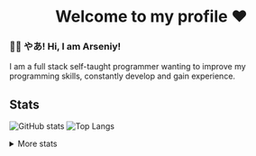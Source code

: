 <h1 align="center">Welcome to my profile ❤️</h1>

### 👋🏻 やあ! Hi, I am Arseniy!

I am a full stack self-taught programmer wanting to improve my programming skills, constantly develop and gain experience.

## Stats

![GitHub stats](https://github-readme-stats.vercel.app/api?username=ArseniyDuck&show_icons=true&theme=nord)
![Top Langs](https://github-readme-stats.vercel.app/api/top-langs/?username=ArseniyDuck&layout=compact&theme=nord)

<details>
  <summary>More stats</summary>
  
  [![Profile badge](https://www.codewars.com/users/ArseniyDuck/badges/large)](https://www.codewars.com/users/ArseniyDuck)
  <br>
  [![KnlnKS's LeetCode stats](https://leetcode-stats-six.vercel.app/api?username=ArseniyDuck&theme=dark)](https://leetcode.com/ArseniyDuck/)
</details>
